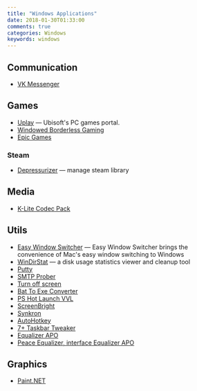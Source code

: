 ```yaml
---
title: "Windows Applications"
date: 2018-01-30T01:33:00
comments: true
categories: Windows
keywords: windows
---
```


## Communication
* [VK Messenger](https://vk.com/messenger)

## Games
* [Uplay](https://uplay.ubi.com/) — Ubisoft's PC games portal.
* [Windowed Borderless Gaming](http://westechsolutions.net/sites/WindowedBorderlessGaming/)
* [Epic Games](https://www.epicgames.com/store/)

### Steam
* [Depressurizer](https://github.com/mvegter/Depressurizer) — manage steam library

## Media
* [K-Lite Codec Pack](http://codecguide.com/)

## Utils
* [Easy Window Switcher](https://neosmart.net/EasySwitch/) — Easy Window Switcher brings the convenience of Mac's easy window switching to Windows
* [WinDirStat](https://windirstat.net/) — a disk usage statistics viewer and cleanup tool
* [Putty](https://www.chiark.greenend.org.uk/~sgtatham/putty/)
* [SMTP Prober](http://www.alexnolan.net/software/SMTPProber.htm)
* [Turn off screen](https://gallery.technet.microsoft.com/scriptcenter/Turn-off-screen-4d173e0a)
* [Bat To Exe Converter](https://bat-to-exe-converter.en.uptodown.com/windows)
* [PS Hot Launch VVL](http://www.pssoftlab.com/pshl_info.phtml)
* [ScreenBright](https://screenbright.en.lo4d.com/)
* [Synkron](http://synkron.sourceforge.net/)
* [AutoHotkey](https://www.autohotkey.com/)
* [7+ Taskbar Tweaker](https://rammichael.com/7-taskbar-tweaker)
* [Equalizer APO](https://sourceforge.net/projects/equalizerapo/)
* [Peace Equalizer, interface Equalizer APO](https://sourceforge.net/projects/peace-equalizer-apo-extension/)

## Graphics
* [Paint.NET](https://www.getpaint.net)
